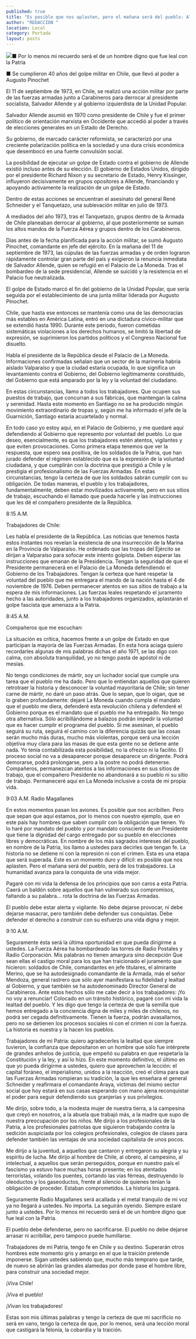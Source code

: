 ```yaml
---
published: true
title: "Es posible que nos aplasten, pero el mañana será del pueblo: Allende"
author: "REDACCION "
location: Local
category: Portada
layout: posts
---
```


![](http://i.imgur.com/o1w3XKZm.jpg)■ Por lo menos mi recuerdo será el de un hombre digno que fue leal con la Patria

■ Se cumplieron 40 años del golpe militar en Chile, que llevó al poder a Augusto Pinochet

El 11 de septiembre de 1973, en Chile, se realizó una acción militar por parte de las fuerzas armadas junto a Carabineros para derrocar al presidente socialista, Salvador Allende y al gobierno izquierdista de la Unidad Popular.

Salvador Allende asumió en 1970 como presidente de Chile y fue el primer político de orientación marxista en Occidente que accedió al poder a través de elecciones generales en un Estado de Derecho. 

Su gobierno, de marcado carácter reformista, se caracterizó por una creciente polarización política en la sociedad y una dura crisis económica que desembocó en una fuerte convulsión social.

La posibilidad de ejecutar un golpe de Estado contra el gobierno de Allende existió incluso antes de su elección. El gobierno de Estados Unidos, dirigido por el presidente Richard Nixon y su secretario de Estado, Henry Kissinger, influyeron decisivamente en grupos opositores a Allende, financiando y apoyando activamente la realización de un golpe de Estado.

Dentro de estas acciones se encuentran el asesinato del general René Schneider y el Tanquetazo, una sublevación militar en julio de 1973.

A mediados del año 1973, tras el Tanquetazo, grupos dentro de la Armada de Chile planeaban derrocar al gobierno, al que posteriormente se suman los altos mandos de la Fuerza Aérea y grupos dentro de los Carabineros. 

Días antes de la fecha planificada para la acción militar, se sumó Augusto Pinochet, comandante en jefe del ejército. En la mañana del 11 de septiembre de 1973, las cúpulas de las fuerzas armadas y de orden lograron rápidamente controlar gran parte del país y exigieron la renuncia inmediata de Salvador Allende, quien se refugió en el Palacio de La Moneda. Tras el bombardeo de la sede presidencial, Allende se suicidó y la resistencia en el Palacio fue neutralizada.

El golpe de Estado marcó el fin del gobierno de la Unidad Popular, que sería seguida por el establecimiento de una junta militar liderada por Augusto Pinochet. 

Chile, que hasta ese entonces se mantenía como una de las democracias más estables en América Latina, entró en una dictadura cívico-militar que se extendió hasta 1990. Durante este periodo, fueron cometidas sistemáticas violaciones a los derechos humanos, se limitó la libertad de expresión, se suprimieron los partidos políticos y el Congreso Nacional fue disuelto.

Habla el presidente de la República desde el Palacio de La Moneda. Informaciones confirmadas señalan que un sector de la marinería habría aislado Valparaíso y que la ciudad estaría ocupada, lo que significa un levantamiento contra el Gobierno, del Gobierno legítimamente constituido, del Gobierno que está amparado por la ley y la voluntad del ciudadano.

En estas circunstancias, llamo a todos los trabajadores. Que ocupen sus puestos de trabajo, que concurran a sus fábricas, que mantengan la calma y serenidad. Hasta este momento en Santiago no se ha producido ningún movimiento extraordinario de tropas y, según me ha informado el jefe de la Guarnición, Santiago estaría acuartelado y normal.

En todo caso yo estoy aquí, en el Palacio de Gobierno, y me quedaré aquí defendiendo al Gobierno que represento por voluntad del pueblo. Lo que deseo, esencialmente, es que los trabajadores estén atentos, vigilantes y que eviten provocaciones. Como primera etapa tenemos que ver la respuesta, que espero sea positiva, de los soldados de la Patria, que han jurado defender el régimen establecido que es la expresión de la voluntad ciudadana, y que cumplirán con la doctrina que prestigió a Chile y le prestigia el profesionalismo de las Fuerzas Armadas. En estas circunstancias, tengo la certeza de que los soldados sabrán cumplir con su obligación. De todas maneras, el pueblo y los trabajadores, fundamentalmente, deben estar movilizados activamente, pero en sus sitios de trabajo, escuchando el llamado que pueda hacerle y las instrucciones que les dé el compañero presidente de la República.


8:15 A.M.

Trabajadores de Chile:

Les habla el presidente de la República. Las noticias que tenemos hasta estos instantes nos revelan la existencia de una insurrección de la Marina en la Provincia de Valparaíso. He ordenado que las tropas del Ejército se dirijan a Valparaíso para sofocar este intento golpista. Deben esperar las instrucciones que emanan de la Presidencia. Tengan la seguridad de que el Presidente permanecerá en el Palacio de La Moneda defendiendo el Gobierno de los Trabajadores. Tengan la certeza que haré respetar la voluntad del pueblo que me entregara el mando de la nación hasta el 4 de noviembre de 1976. Deben permanecer atentos en sus sitios de trabajo a la espera de mis informaciones. Las fuerzas leales respetando el juramento hecho a las autoridades, junto a los trabajadores organizados, aplastarán el golpe fascista que amenaza a la Patria.


8:45 A.M. 

Compañeros que me escuchan:

La situación es crítica, hacemos frente a un golpe de Estado en que participan la mayoría de las Fuerzas Armadas. En esta hora aciaga quiero recordarles algunas de mis palabras dichas el año 1971, se las digo con calma, con absoluta tranquilidad, yo no tengo pasta de apóstol ni de mesías. 

No tengo condiciones de mártir, soy un luchador social que cumple una tarea que el pueblo me ha dado. Pero que lo entiendan aquellos que quieren retrotraer la historia y desconocer la voluntad mayoritaria de Chile; sin tener carne de mártir, no daré un paso atrás. Que lo sepan, que lo oigan, que se lo graben profundamente: dejaré La Moneda cuando cumpla el mandato que el pueblo me diera, defenderé esta revolución chilena y defenderé el Gobierno porque es el mandato que el pueblo me ha entregado. No tengo otra alternativa. Sólo acribillándome a balazos podrán impedir la voluntad que es hacer cumplir el programa del pueblo. Si me asesinan, el pueblo seguirá su ruta, seguirá el camino con la diferencia quizás que las cosas serán mucho más duras, mucho más violentas, porque será una lección objetiva muy clara para las masas de que esta gente no se detiene ante nada. Yo tenía contabilizada esta posibilidad, no la ofrezco ni la facilito. El proceso social no va a desaparecer porque desaparece un dirigente. Podrá demorarse, podrá prolongarse, pero a la postre no podrá detenerse. Compañeros, permanezcan atentos a las informaciones en sus sitios de trabajo, que el compañero Presidente no abandonará a su pueblo ni su sitio de trabajo. Permaneceré aquí en La Moneda inclusive a costa de mi propia vida.


9:03 A.M. Radio Magallanes

En estos momentos pasan los aviones. Es posible que nos acribillen. Pero que sepan que aquí estamos, por lo menos con nuestro ejemplo, que en este país hay hombres que saben cumplir con la obligación que tienen. Yo lo haré por mandato del pueblo y por mandato consciente de un Presidente que tiene la dignidad del cargo entregado por su pueblo en elecciones libres y democráticas. En nombre de los más sagrados intereses del pueblo, en nombre de la Patria, los llamo a ustedes para decirles que tengan fe. La historia no se detiene ni con la represión ni con el crimen. Esta es una etapa que será superada. Este es un momento duro y difícil: es posible que nos aplasten. Pero el mañana será del pueblo, será de los trabajadores. La humanidad avanza para la conquista de una vida mejor.

Pagaré con mi vida la defensa de los principios que son caros a esta Patria. Caerá un baldón sobre aquellos que han vulnerado sus compromisos, faltando a su palabra... rota la doctrina de las Fuerzas Armadas.

El pueblo debe estar alerta y vigilante. No debe dejarse provocar, ni debe dejarse masacrar, pero también debe defender sus conquistas. Debe defender el derecho a construir con su esfuerzo una vida digna y mejor.


9:10 A.M.

Seguramente ésta será la última oportunidad en que pueda dirigirme a ustedes. La Fuerza Aérea ha bombardeado las torres de Radio Postales y Radio Corporación. Mis palabras no tienen amargura sino decepción Que sean ellas el castigo moral para los que han traicionado el juramento que hicieron: soldados de Chile, comandantes en jefe titulares, el almirante Merino, que se ha autodesignado comandante de la Armada, más el señor Mendoza, general rastrero que sólo ayer manifestara su fidelidad y lealtad al Gobierno, y que también se ha autodenominado Director General de Carabineros. Ante estos hechos sólo me cabe decir a los trabajadores: ¡Yo no voy a renunciar! Colocado en un tránsito histórico, pagaré con mi vida la lealtad del pueblo. Y les digo que tengo la certeza de que la semilla que hemos entregado a la conciencia digna de miles y miles de chilenos, no podrá ser cegada definitivamente. Tienen la fuerza, podrán avasallarnos, pero no se detienen los procesos sociales ni con el crimen ni con la fuerza. La historia es nuestra y la hacen los pueblos.

Trabajadores de mi Patria: quiero agradecerles la lealtad que siempre tuvieron, la confianza que depositaron en un hombre que sólo fue intérprete de grandes anhelos de justicia, que empeñó su palabra en que respetaría la Constitución y la ley, y así lo hizo. En este momento definitivo, el último en que yo pueda dirigirme a ustedes, quiero que aprovechen la lección: el capital foráneo, el imperialismo, unidos a la reacción, creó el clima para que las Fuerzas Armadas rompieran su tradición, la que les enseñara el general Schneider y reafirmara el comandante Araya, víctimas del mismo sector social que hoy estará en sus casas esperando con mano ajena reconquistar el poder para seguir defendiendo sus granjerías y sus privilegios.

Me dirijo, sobre todo, a la modesta mujer de nuestra tierra, a la campesina que creyó en nosotros, a la abuela que trabajó más, a la madre que supo de nuestra preocupación por los niños. Me dirijo a los profesionales de la Patria, a los profesionales patriotas que siguieron trabajando contra la sedición auspiciada por los colegios profesionales, colegios de clases para defender también las ventajas de una sociedad capitalista de unos pocos.

Me dirijo a la juventud, a aquellos que cantaron y entregaron su alegría y su espíritu de lucha. Me dirijo al hombre de Chile, al obrero, al campesino, al intelectual, a aquellos que serán perseguidos, porque en nuestro país el fascismo ya estuvo hace muchas horas presente; en los atentados terroristas, volando los puentes, cortando las vías férreas, destruyendo lo oleoductos y los gaseoductos, frente al silencio de quienes tenían la obligación de proceder. Estaban comprometidos. La historia los juzgará.

Seguramente Radio Magallanes será acallada y el metal tranquilo de mi voz ya no llegará a ustedes. No importa. La seguirán oyendo. Siempre estaré junto a ustedes. Por lo menos mi recuerdo será el de un hombre digno que fue leal con la Patria.

El pueblo debe defenderse, pero no sacrificarse. El pueblo no debe dejarse arrasar ni acribillar, pero tampoco puede humillarse.

Trabajadores de mi Patria, tengo fe en Chile y su destino. Superarán otros hombres este momento gris y amargo en el que la traición pretende imponerse. Sigan ustedes sabiendo que, mucho más temprano que tarde, de nuevo se abrirán las grandes alamedas por donde pase el hombre libre, para construir una sociedad mejor.


¡Viva Chile!

¡Viva el pueblo!

¡Vivan los trabajadores!


Estas son mis últimas palabras y tengo la certeza de que mi sacrificio no será en vano, tengo la certeza de que, por lo menos, será una lección moral que castigará la felonía, la cobardía y la traición.
